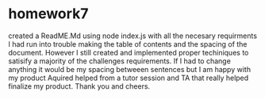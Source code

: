 # homework7
created a ReadME.Md using node index.js with all the necesary requirments
I had run into trouble making the table of contents and the spacing of the document.
However I still created and implemented proper techiniques to satisify a majority of the challenges requirements.
If I had to change anything it would be my spacing betweeen sentences but I am happy with my product
Aquired helped from a tutor session and TA that really helped finalize my product.
Thank you and cheers.
